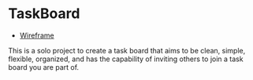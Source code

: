 # TaskBoard
* [Wireframe](https://wireframe.cc/XxgW6y)

This is a solo project to create a task board that aims to be clean, simple, flexible, organized, and has the capability of inviting others to join a task board you are part of.
